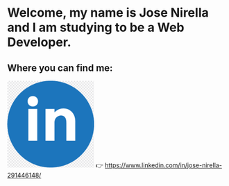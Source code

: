 # Welcome, my name is Jose Nirella and I am studying to be a Web Developer.

## Where you can find me:

<img src="https://raw.githubusercontent.com/jnirella/jnirella/main/imagenes/linkedin_logo.png" width="200" height="200" /> :point_right: https://www.linkedin.com/in/jose-nirella-291446148/

